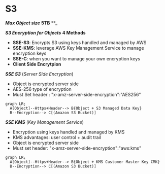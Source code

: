 # S3 
**_Max Object size_** **5TB**
**_

**_S3 Encryption for Objects_**
**4 Methods**
- **SSE-S3**: Encrypts S3 using keys handled and managed by AWS 
- **SSE-KMS**: leverage AWS Key Management Service to manage encryption keys
- **SSE-C**: when you want to manage your own encryption keys 
- **Client Side Encrytpion**

**_SSE S3_** (_Server Side Encryption_)
- Object is encrypted server side 
- AES-256 type of encryption 
- Must Set header : "x-amz-server-side-encryption":"AES256"
```mermaid 
graph LR;
  A[Object]--Https+Header--> B{Object + S3 Managed Data Key}
  B--Encryption--> C[(Amazon S3 Bucket)]
```

**_SSE KMS_** (_Key Management Service_)
- Encryption using keys handled and managed by KMS
- KMS advantages: user control + audit trail
- Object is encrypted server side 
- Must set header: "x-amz-server-side-encryption":"aws:kms"
```mermaid 
graph LR;
  A[Object]--Https+Header--> B{Object + KMS Customer Master Key CMK}
  B--Encryption--> C[(Amazon S3 Bucket)]
```
